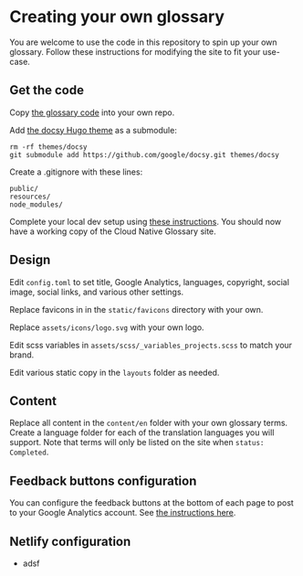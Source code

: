 # Creating your own glossary

You are welcome to use the code in this repository to spin up your own glossary. Follow these instructions for modifying the site to fit your use-case.

## Get the code

Copy [the glossary code](https://github.com/cncf/glossary/archive/refs/heads/main.zip) into your own repo. 

Add [the docsy Hugo theme](https://www.docsy.dev/) as a submodule:
```
rm -rf themes/docsy
git submodule add https://github.com/google/docsy.git themes/docsy
```

Create a .gitignore with these lines:
```
public/
resources/
node_modules/
```

Complete your local dev setup using [these instructions](https://github.com/cncf/glossary#setting-up-a-local-instance). You should now have a working copy of the Cloud Native Glossary site.

## Design

Edit `config.toml` to set title, Google Analytics, languages, copyright, social image, social links, and various other settings.

Replace favicons in in the `static/favicons` directory with your own.

Replace `assets/icons/logo.svg` with your own logo.

Edit scss variables in `assets/scss/_variables_projects.scss` to match your brand.

Edit various static copy in the `layouts` folder as needed.

## Content

Replace all content in the `content/en` folder with your own glossary terms. Create a language folder for each of the translation languages you will support. Note that terms will only be listed on the site when `status: Completed`.


## Feedback buttons configuration

You can configure the feedback buttons at the bottom of each page to post to your Google Analytics account. See [the instructions here](https://www.docsy.dev/docs/adding-content/feedback/#user-feedback).

## Netlify configuration

- adsf